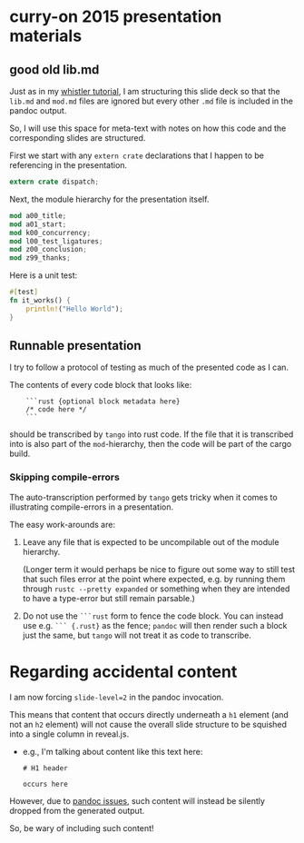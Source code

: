 # curry-on 2015 presentation materials

## good old lib.md

Just as in my [whistler tutorial][cyot whistler],
I am structuring this slide deck
so that the `lib.md` and `mod.md` files are ignored
but every other `.md` file is included in the pandoc output.

[cyot whistler]: https://github.com/pnkfelix/cyot/blob/master/src/tutorial/whistler_rust_intro/mod.md

So, I will use this space for meta-text with notes on how this code
and the corresponding slides are structured.

First we start with any `extern crate` declarations that I happen
to be referencing in the presentation.

```rust
extern crate dispatch;
```

Next, the module hierarchy for the presentation itself.

```rust
mod a00_title;
mod a01_start;
mod k00_concurrency;
mod l00_test_ligatures;
mod z00_conclusion;
mod z99_thanks;
```

Here is a unit test:

```rust
#[test]
fn it_works() {
    println!("Hello World");
}
```

## Runnable presentation

I try to follow a protocol of testing as much of the presented code as I can.

The contents of every code block that looks like:

```
    ```rust {optional block metadata here}
    /* code here */
    ```
```

should be transcribed by `tango` into rust code. If the file that it
is transcribed into is also part of the `mod`-hierarchy, then the code
will be part of the cargo build.

### Skipping compile-errors

The auto-transcription performed by `tango` gets tricky when it comes
to illustrating compile-errors in a presentation.

The easy work-arounds are:

 1. Leave any file that is expected to be uncompilable out of the
    module hierarchy.

    (Longer term it would perhaps be nice to figure out some way to
    still test that such files error at the point where expected,
    e.g. by running them through `rustc --pretty expanded` or
    something when they are intended to have a type-error but still
    remain parsable.)

 2. Do not use the ```` ```rust ```` form to fence the code block.
    You can instead use e.g. ```` ``` {.rust} ```` as the fence;
    `pandoc` will then render such a block just the same, but `tango`
    will not treat it as code to transcribe.

# Regarding accidental content

I am now forcing `slide-level=2` in the pandoc invocation.

This means that content that occurs
directly underneath a `h1` element (and not an `h2` element)
will not
cause the overall slide structure to be squished into a single column
in reveal.js.

* e.g., I'm talking about content like this text here:

  ```
  # H1 header

  occurs here
  ```


However, due to [pandoc issues], such content will instead be
silently dropped from the generated output.

[pandoc issues]: https://github.com/jgm/pandoc/issues/2265

So, be wary of including such content!
